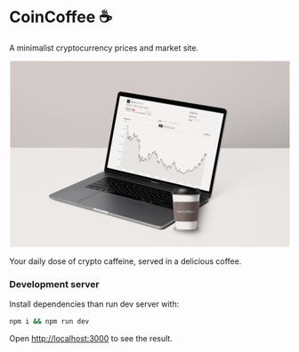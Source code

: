# CoinCoffee ☕

A minimalist cryptocurrency prices and market site.

![alt text](https://github.com/0xfuje/coincoffee/blob/main/public/laptop.png)

Your daily dose of crypto caffeine, served in a delicious coffee.

### Development server
Install dependencies than run dev server with:
```bash
npm i && npm run dev
```
Open [http://localhost:3000](http://localhost:3000) to see the result.

